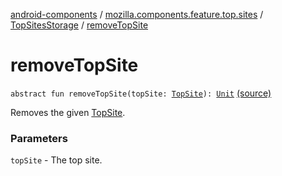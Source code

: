 [android-components](../../index.md) / [mozilla.components.feature.top.sites](../index.md) / [TopSitesStorage](index.md) / [removeTopSite](./remove-top-site.md)

# removeTopSite

`abstract fun removeTopSite(topSite: `[`TopSite`](../-top-site/index.md)`): `[`Unit`](https://kotlinlang.org/api/latest/jvm/stdlib/kotlin/-unit/index.html) [(source)](https://github.com/mozilla-mobile/android-components/blob/master/components/feature/top-sites/src/main/java/mozilla/components/feature/top/sites/TopSitesStorage.kt#L28)

Removes the given [TopSite](../-top-site/index.md).

### Parameters

`topSite` - The top site.
